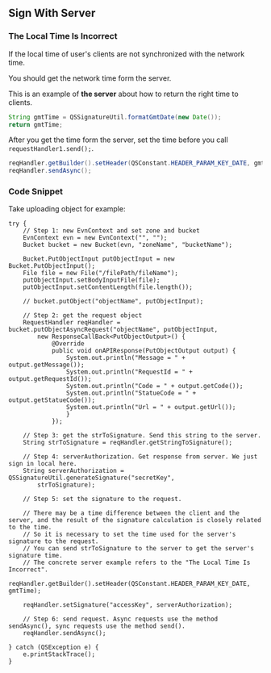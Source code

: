 ## Sign With Server

### The Local Time Is Incorrect

If the local time of user's clients are not synchronized with the network time.

You should get the network time form the server.

This is an example of **the server** about how to return the right time to clients.

```java
String gmtTime = QSSignatureUtil.formatGmtDate(new Date());
return gmtTime;
```

After you get the time form the server, set the time before you call ``` requestHandler1.send(); ```.

```java
reqHandler.getBuilder().setHeader(QSConstant.HEADER_PARAM_KEY_DATE, gmtTime);
reqHandler.sendAsync();
```


### Code Snippet

Take uploading object for example:
```
try {
    // Step 1: new EvnContext and set zone and bucket
    EvnContext evn = new EvnContext("", "");
    Bucket bucket = new Bucket(evn, "zoneName", "bucketName");

    Bucket.PutObjectInput putObjectInput = new Bucket.PutObjectInput();
    File file = new File("/filePath/fileName");
    putObjectInput.setBodyInputFile(file);
    putObjectInput.setContentLength(file.length());

    // bucket.putObject("objectName", putObjectInput);

    // Step 2: get the request object
    RequestHandler reqHandler = bucket.putObjectAsyncRequest("objectName", putObjectInput,
        new ResponseCallBack<PutObjectOutput>() {
            @Override
            public void onAPIResponse(PutObjectOutput output) {
                System.out.println("Message = " + output.getMessage());
                System.out.println("RequestId = " + output.getRequestId());
                System.out.println("Code = " + output.getCode());
                System.out.println("StatueCode = " + output.getStatueCode());
                System.out.println("Url = " + output.getUrl());
                }
            });
            
    // Step 3: get the strToSignature. Send this string to the server.
    String strToSignature = reqHandler.getStringToSignature();

    // Step 4: serverAuthorization. Get response from server. We just sign in local here.
    String serverAuthorization = QSSignatureUtil.generateSignature("secretKey",
        strToSignature);

    // Step 5: set the signature to the request.

    // There may be a time difference between the client and the server, and the result of the signature calculation is closely related to the time.
    // So it is necessary to set the time used for the server's signature to the request.
    // You can send strToSignature to the server to get the server's signature time.
    // The concrete server example refers to the "The Local Time Is Incorrect".
    reqHandler.getBuilder().setHeader(QSConstant.HEADER_PARAM_KEY_DATE, gmtTime);
    
    reqHandler.setSignature("accessKey", serverAuthorization);
    
    // Step 6: send request. Async requests use the method sendAsync(), sync requests use the method send().
    reqHandler.sendAsync();

} catch (QSException e) {
    e.printStackTrace();
}
```
